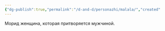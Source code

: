 ```yaml
---
{"dg-publish":true,"permalink":"/d-and-d/personazhi/malala/","created":"2024-02-26T20:14:12.384+03:00","updated":"2024-02-26T20:15:29.032+03:00"}
---
```


Морид женщина, которая притворяется мужчиной. 